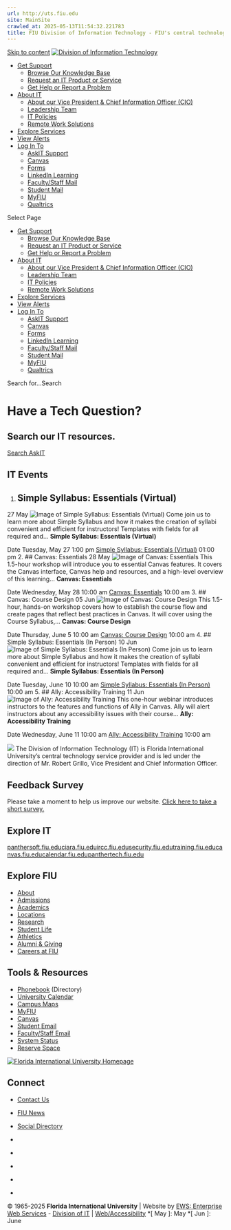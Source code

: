 ```yaml
---
url: http://uts.fiu.edu
site: MainSite
crawled_at: 2025-05-13T11:54:32.221783
title: FIU Division of Information Technology - FIU's central technology service provider
---
```


[Skip to content](https://it.fiu.edu/#main-content)
[ ![Division of Information Technology](https://it.fiu.edu/wp-content/uploads/2018/04/itlogo.png) ](https://it.fiu.edu/)
  * [Get Support](https://fiu.service-now.com/sp)
    * [Browse Our Knowledge Base](https://fiu.service-now.com/sp/?id=kb_view2)
    * [Request an IT Product or Service](https://fiu.service-now.com/sp/sp?id=sc_category)
    * [Get Help or Report a Problem](https://fiu.service-now.com/sp/sp?id=get_help_portal)
  * [About IT](https://it.fiu.edu/about/)
    * [About our Vice President & Chief Information Officer (CIO)](https://it.fiu.edu/fiu-chief-information-officer-cio/)
    * [Leadership Team](https://it.fiu.edu/about/leadership-team/)
    * [IT Policies](https://it.fiu.edu/policy/)
    * [Remote Work Solutions](https://it.fiu.edu/remote-work/)
  * [Explore Services](https://it.fiu.edu/explore-services/)
  * [View Alerts](https://fiu.service-now.com/sp?id=services_status)
  * [Log In To](https://it.fiu.edu/)
    * [AskIT Support](https://fiu.service-now.com/sp)
    * [Canvas](http://canvas.fiu.edu)
    * [Forms](https://forms.fiu.edu)
    * [LinkedIn Learning](https://www.lynda.com/signin/organization)
    * [Faculty/Staff Mail](http://mail.fiu.edu)
    * [Student Mail](http://panthermail.fiu.edu)
    * [MyFIU](https://my.fiu.edu)
    * [Qualtrics](http://fiu.qualtrics.com)


Select Page
  * [Get Support](https://fiu.service-now.com/sp)
    * [Browse Our Knowledge Base](https://fiu.service-now.com/sp/?id=kb_view2)
    * [Request an IT Product or Service](https://fiu.service-now.com/sp/sp?id=sc_category)
    * [Get Help or Report a Problem](https://fiu.service-now.com/sp/sp?id=get_help_portal)
  * [About IT](https://it.fiu.edu/about/)
    * [About our Vice President & Chief Information Officer (CIO)](https://it.fiu.edu/fiu-chief-information-officer-cio/)
    * [Leadership Team](https://it.fiu.edu/about/leadership-team/)
    * [IT Policies](https://it.fiu.edu/policy/)
    * [Remote Work Solutions](https://it.fiu.edu/remote-work/)
  * [Explore Services](https://it.fiu.edu/explore-services/)
  * [View Alerts](https://fiu.service-now.com/sp?id=services_status)
  * [Log In To](https://it.fiu.edu/)
    * [AskIT Support](https://fiu.service-now.com/sp)
    * [Canvas](http://canvas.fiu.edu)
    * [Forms](https://forms.fiu.edu)
    * [LinkedIn Learning](https://www.lynda.com/signin/organization)
    * [Faculty/Staff Mail](http://mail.fiu.edu)
    * [Student Mail](http://panthermail.fiu.edu)
    * [MyFIU](https://my.fiu.edu)
    * [Qualtrics](http://fiu.qualtrics.com)


Search for...Search
# Have a Tech Question?
## Search our IT resources.
[Search AskIT](https://fiu.service-now.com/sp)
## IT Events
  1. ##  Simple Syllabus: Essentials (Virtual)
27  May  ![Image of Simple Syllabus: Essentials \(Virtual\)](https://localist-images.azureedge.net/photos/47320411238609/square_300/9a8b713bfa8d7c81d0c34b8e5199db8f6a92ebac.jpg)
Come join us to learn more about Simple Syllabus and how it makes the creation of syllabi convenient and efficient for instructors! Templates with fields for all required and...
**Simple Syllabus: Essentials (Virtual)** 

Date
     Tuesday, May 27 1:00 pm 
[ Simple Syllabus: Essentials (Virtual)](https://calendar.fiu.edu/event/getting_started_with_simple_syllabus?utm_campaign=widget&utm_medium=widget&utm_source=FIU+Calendar) 01:00 pm 
  2. ##  Canvas: Essentials
28  May  ![Image of Canvas: Essentials](https://localist-images.azureedge.net/photos/47304263764306/square_300/ff4081cac0229ac005408d48306d7e3559c02bba.jpg)
This 1.5-hour workshop will introduce you to essential Canvas features. It covers the Canvas interface, Canvas help and resources, and a high-level overview of this learning...
**Canvas: Essentials** 

Date
     Wednesday, May 28 10:00 am 
[ Canvas: Essentials](https://calendar.fiu.edu/event/canvas_essentials_2107?utm_campaign=widget&utm_medium=widget&utm_source=FIU+Calendar) 10:00 am 
  3. ##  Canvas: Course Design
05  Jun  ![Image of Canvas: Course Design](https://localist-images.azureedge.net/photos/47304271649107/square_300/67a1c0d1a4cb62f5f736bbe1508d8fa7259f63b2.jpg)
This 1.5-hour, hands-on workshop covers how to establish the course flow and create pages that reflect best practices in Canvas. It will cover using the Course Syllabus,...
**Canvas: Course Design** 

Date
     Thursday, June 5 10:00 am 
[ Canvas: Course Design](https://calendar.fiu.edu/event/canvas_course_design_webinar_9239?utm_campaign=widget&utm_medium=widget&utm_source=FIU+Calendar) 10:00 am 
  4. ##  Simple Syllabus: Essentials (In Person)
10  Jun  ![Image of Simple Syllabus: Essentials \(In Person\)](https://localist-images.azureedge.net/photos/47304268161017/square_300/555cefc172caf1dacea75ce24f5d46836e5c8f16.jpg)
Come join us to learn more about Simple Syllabus and how it makes the creation of syllabi convenient and efficient for instructors! Templates with fields for all required and...
**Simple Syllabus: Essentials (In Person)** 

Date
     Tuesday, June 10 10:00 am 
[ Simple Syllabus: Essentials (In Person)](https://calendar.fiu.edu/event/simple_syllabus_essentials?utm_campaign=widget&utm_medium=widget&utm_source=FIU+Calendar) 10:00 am 
  5. ##  Ally: Accessibility Training
11  Jun  ![Image of Ally: Accessibility Training](https://localist-images.azureedge.net/photos/47304254829316/square_300/b859352cc6df788c2cd25707c481f2579588d7a1.jpg)
This one-hour webinar introduces instructors to the features and functions of Ally in Canvas. Ally will alert instructors about any accessibility issues with their course...
**Ally: Accessibility Training** 

Date
     Wednesday, June 11 10:00 am 
[ Ally: Accessibility Training](https://calendar.fiu.edu/event/getting_started_with_ally_9454?utm_campaign=widget&utm_medium=widget&utm_source=FIU+Calendar) 10:00 am 


[![](https://it.fiu.edu/wp-content/uploads/2018/10/itlogo.png)](https://it.fiu.edu/wp-content/uploads/2018/10/itlogo.png)
The Division of Information Technology (IT) is Florida International University’s central technology service provider and is led under the direction of Mr. Robert Grillo, Vice President and Chief Information Officer.
## Feedback Survey
Please take a moment to help us improve our website. [Click here to take a short survey.](https://fiu.qualtrics.com/jfe/form/SV_6ViVcs5AKEIK6sl)
## Explore IT
[panthersoft.fiu.edu](https://panthersoft.fiu.edu)[ciara.fiu.edu](http://ciara.fiu.edu)[ircc.fiu.edu](http://ircc.fiu.edu)[security.fiu.edu](https://security.fiu.edu)[training.fiu.edu](http://training.fiu.edu/)[canvas.fiu.edu](https://canvas.fiu.edu/)[calendar.fiu.edu](https://calendar.fiu.edu)[panthertech.fiu.edu](https://panthertech.fiu.edu)
## Explore FIU
  * [About](https://fiu.edu/about/index.html)
  * [Admissions](https://fiu.edu/admissions/index.html)
  * [Academics](https://fiu.edu/academics/index.html)
  * [Locations](https://fiu.edu/locations/index.html)
  * [Research](https://fiu.edu/research/index.html)
  * [Student Life](https://fiu.edu/student-life/index.html)
  * [Athletics](https://fiu.edu/athletics/index.html)
  * [Alumni & Giving](https://fiu.edu/alumni-and-giving/index.html)
  * [Careers at FIU](https://hr.fiu.edu/careers/)


## Tools & Resources
  * [Phonebook](https://phonebook.fiu.edu) (Directory)
  * [University Calendar](https://calendar.fiu.edu/)
  * [Campus Maps](http://campusmaps.fiu.edu/)
  * [MyFIU](https://my.fiu.edu/)
  * [Canvas](https://fiu.instructure.com/)
  * [Student Email](http://panthermail.fiu.edu/)
  * [Faculty/Staff Email](http://mail.fiu.edu/)
  * [System Status](https://italerts.fiu.edu)
  * [Reserve Space](https://reservespace.fiu.edu/make-reservation/)


[ ![Florida International University Homepage](https://www.fiu.edu/_assets/images/logo.png) ](https://fiu.edu)
## Connect
  * [Contact Us](https://fiu.edu/about/contact-us/index.html)
  * [FIU News](https://news.fiu.edu/)
  * [Social Directory](http://social.fiu.edu)


  * [ ](https://www.facebook.com/floridainternational)
  * [ ](https://twitter.com/fiu)
  * [ ](https://www.instagram.com/fiuinstagram/)
  * [ ](https://www.youtube.com/user/FloridaInternational)
  * [ ](https://flickr.com/photos/fiu)


© 1965-2025 **Florida International University** |  Website by [EWS: Enterprise Web Services](https://ews.fiu.edu "Digital Interaction and Web Design Studio at FIU") - [Division of IT](https://it.fiu.edu/ "Division of Information Technology Website") | [Web/Accessibility](https://policies.fiu.edu/policy/755)
  *[ May ]: May
  *[ Jun ]: June
